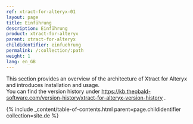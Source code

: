 ```yaml
---
ref: xtract-for-alteryx-01
layout: page
title: Einführung
description: Einführung
product: xtract-for-alteryx
parent: xtract-for-alteryx
childidentifier: einfuehrung
permalink: /:collection/:path
weight: 1
lang: en_GB
---
```


This section provides an overview of the architecture of Xtract for Alteryx and introduces installation and usage. <br>
You can find the version history under https://kb.theobald-software.com/version-history/xtract-for-alteryx-version-history .<br>

{% include _content/table-of-contents.html parent=page.childidentifier collection=site.de %}
